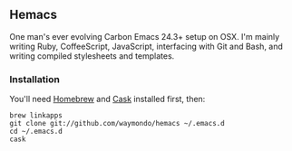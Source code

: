 ## Hemacs

One man's ever evolving Carbon Emacs 24.3+ setup on OSX. I'm mainly writing Ruby, CoffeeScript, JavaScript, interfacing with Git and Bash, and writing compiled stylesheets and templates.

### Installation

You'll need [Homebrew](http://mxcl.github.com/homebrew) and [Cask](http://cask.github.io) installed first, then:

```brew install emacs --cocoa --use-git-head --HEAD  
brew linkapps
git clone git://github.com/waymondo/hemacs ~/.emacs.d  
cd ~/.emacs.d  
cask
```

